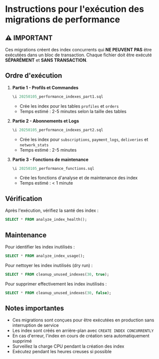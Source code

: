 # Instructions pour l'exécution des migrations de performance

## ⚠️ IMPORTANT

Ces migrations créent des index concurrents qui **NE PEUVENT PAS** être exécutées dans un bloc de transaction.
Chaque fichier doit être exécuté **SÉPARÉMENT** et **SANS TRANSACTION**.

## Ordre d'exécution

1. **Partie 1 - Profils et Commandes**
   ```sql
   \i 20250105_performance_indexes_part1.sql
   ```
   - Crée les index pour les tables `profiles` et `orders`
   - Temps estimé : 2-5 minutes selon la taille des tables

2. **Partie 2 - Abonnements et Logs**
   ```sql
   \i 20250105_performance_indexes_part2.sql
   ```
   - Crée les index pour `subscriptions`, `payment_logs`, `deliveries` et `network_stats`
   - Temps estimé : 2-5 minutes

3. **Partie 3 - Fonctions de maintenance**
   ```sql
   \i 20250105_performance_functions.sql
   ```
   - Crée les fonctions d'analyse et de maintenance des index
   - Temps estimé : < 1 minute

## Vérification

Après l'exécution, vérifiez la santé des index :

```sql
SELECT * FROM analyze_index_health();
```

## Maintenance

Pour identifier les index inutilisés :
```sql
SELECT * FROM analyze_index_usage();
```

Pour nettoyer les index inutilisés (dry run) :
```sql
SELECT * FROM cleanup_unused_indexes(30, true);
```

Pour supprimer effectivement les index inutilisés :
```sql
SELECT * FROM cleanup_unused_indexes(30, false);
```

## Notes importantes

- Ces migrations sont conçues pour être exécutées en production sans interruption de service
- Les index sont créés en arrière-plan avec `CREATE INDEX CONCURRENTLY`
- En cas d'erreur, l'index en cours de création sera automatiquement supprimé
- Surveillez la charge CPU pendant la création des index
- Exécutez pendant les heures creuses si possible 